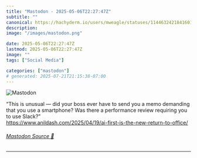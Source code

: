 ```yaml
---
title: "Mastodon - 2025-05-06T22:27:47Z"
subtitle: ""
canonical: https://hachyderm.io/users/mweagle/statuses/114463242184160164
description:
image: "/images/mastodon.png"

date: 2025-05-06T22:27:47Z
lastmod: 2025-05-06T22:27:47Z
image: ""
tags: ["Social Media"]

categories: ["mastodon"]
# generated: 2025-07-21T21:15:38-07:00
---
```

![Mastodon](/images/mastodon.png)

<p>“This is unusual — did your boss ever have to send you a memo demanding that you use a smartphone? Was there a performance review requiring you to use Slack?”<br /><a href="https://www.anildash.com/2025/04/19/ai-first-is-the-new-return-to-office/" target="_blank" rel="nofollow noopener noreferrer" translate="no"><span class="invisible">https://www.</span><span class="ellipsis">anildash.com/2025/04/19/ai-fir</span><span class="invisible">st-is-the-new-return-to-office/</span></a></p>


###### [Mastodon Source 🐘](https://hachyderm.io/@mweagle/114463242184160164)

___
